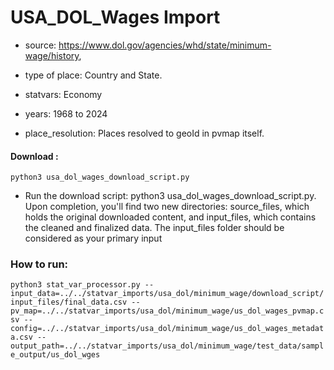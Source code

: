# USA_DOL_Wages Import

- source: https://www.dol.gov/agencies/whd/state/minimum-wage/history, 

- type of place: Country and State.

- statvars: Economy

- years: 1968 to 2024

- place_resolution: Places resolved to geoId in pvmap itself.


#### Download : 
`python3 usa_dol_wages_download_script.py`

- Run the download script: python3 usa_dol_wages_download_script.py. Upon completion, you'll find two   new directories: source_files, which holds the original downloaded content, and input_files, which contains the cleaned and finalized data. The input_files folder should be considered as your primary input

### How to run:

`python3 stat_var_processor.py --input_data=../../statvar_imports/usa_dol/minimum_wage/download_script/input_files/final_data.csv --pv_map=../../statvar_imports/usa_dol/minimum_wage/us_dol_wages_pvmap.csv --config=../../statvar_imports/usa_dol/minimum_wage/us_dol_wages_metadata.csv --output_path=../../statvar_imports/usa_dol/minimum_wage/test_data/sample_output/us_dol_wges`
